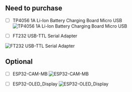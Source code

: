 ## Need to purchase 
- [ ] TP4056 1A Li-Ion Battery Charging Board Micro USB
![TP4056 1A Li-Ion Battery Charging Board Micro USB](https://user-images.githubusercontent.com/6918419/147370310-109fca36-f436-4ce6-9348-233530fa00e5.jpg)


- [ ] FT232 USB-TTL Serial Adapter

![FT232 USB-TTL Serial Adapter](https://user-images.githubusercontent.com/6918419/147371136-d9fd4449-f085-4a24-ae47-3dc96126b277.jpg)

## Optional
- [ ] ESP32-CAM-MB
![ESP32-CAM-MB](https://user-images.githubusercontent.com/6918419/147370277-547bd40e-1664-4e3f-a7e0-5dc81ca82c18.jpeg)


- [ ] ESP32-OLED_Display
![ESP32-OLED_Display](https://user-images.githubusercontent.com/6918419/147370373-b6533ec9-9cfa-4dec-89a7-8d2d728cb7e0.jpg)
